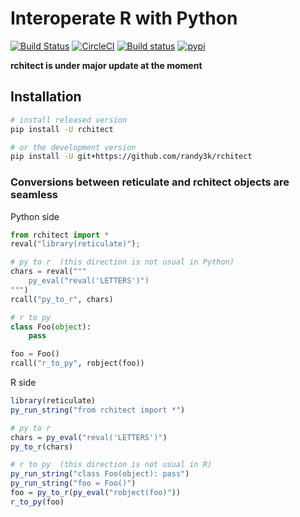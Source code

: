 # Interoperate R with Python

[![Build Status](https://travis-ci.org/randy3k/rchitect.svg?branch=master)](https://travis-ci.org/randy3k/rchitect)
[![CircleCI](https://circleci.com/gh/randy3k/rchitect/tree/master.svg?style=shield)](https://circleci.com/gh/randy3k/rchitect/tree/master)
[![Build status](https://ci.appveyor.com/api/projects/status/4o9m8q61m755xc2a/branch/master?svg=true)](https://ci.appveyor.com/project/randy3k/rchitect/branch/master)
[![pypi](https://img.shields.io/pypi/v/rchitect.svg)](https://pypi.org/project/rchitect/)


**rchitect is under major update at the moment**

## Installation

```sh
# install released version
pip install -U rchitect

# or the development version
pip install -U git+https://github.com/randy3k/rchitect
```


### Conversions between reticulate and rchitect objects are seamless

Python side

```py
from rchitect import *
reval("library(reticulate)");

# py to r  (this direction is not usual in Python)
chars = reval("""
    py_eval("reval('LETTERS')")
""")
rcall("py_to_r", chars)

# r to py
class Foo(object):
    pass

foo = Foo()
rcall("r_to_py", robject(foo))
```

R side

```r
library(reticulate)
py_run_string("from rchitect import *")

# py to r
chars = py_eval("reval('LETTERS')")
py_to_r(chars)

# r to py  (this direction is not usual in R)
py_run_string("class Foo(object): pass")
py_run_string("foo = Foo()")
foo = py_to_r(py_eval("robject(foo)"))
r_to_py(foo)
```
